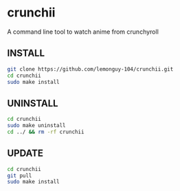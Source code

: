 # crunchii
A command line tool to watch anime from crunchyroll

## INSTALL

```bash
git clone https://github.com/lemonguy-104/crunchii.git
cd crunchii
sudo make install
```

## UNINSTALL

```bash
cd crunchii
sudo make uninstall
cd ../ && rm -rf crunchii
```

## UPDATE

```bash
cd crunchii
git pull
sudo make install
```
